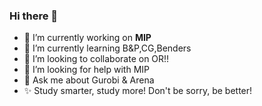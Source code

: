 ### Hi there 👋
- 🔭 I’m currently working on **MIP**
- 🌱 I’m currently learning  B&P,CG,Benders
- 👯 I’m looking to collaborate on OR!!
- 🤔 I’m looking for help with MIP
- 💬 Ask me about Gurobi & Arena
- ✨ Study smarter, study more! Don't be sorry, be better!


<!--
**QieLinRay/QieLinRay** is a ✨ _special_ ✨ repository because its `README.md` (this file) appears on your GitHub profile.

Here are some ideas to get you started:

- 🔭 I’m currently working on ...
- 🌱 I’m currently learning ...
- 👯 I’m looking to collaborate on ...
- 🤔 I’m looking for help with ...
- 💬 Ask me about ...
- 📫 How to reach me: ...
- 😄 Pronouns: ...
- ⚡ Fun fact: ...
-->
